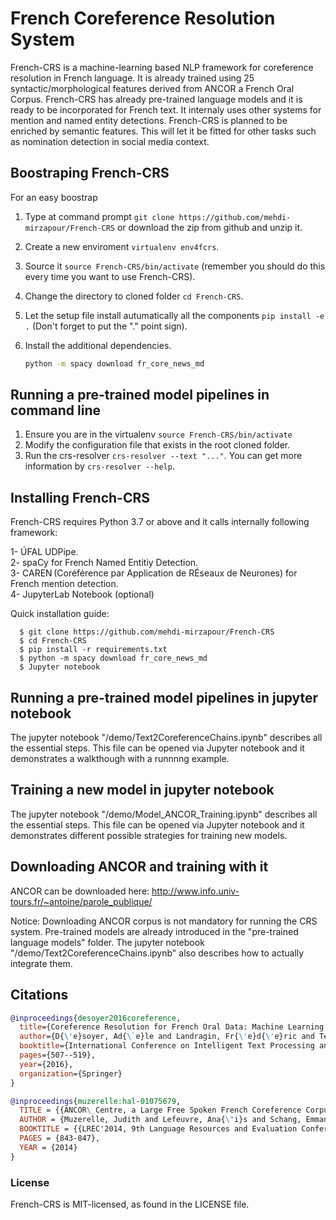 # French Coreference Resolution System
French-CRS is a machine-learning based NLP framework for coreference resolution in French language. It is already trained using 25 syntactic/morphological features derived from ANCOR a French Oral Corpus. French-CRS has already pre-trained language models and it is ready to be incorporated for French text. It internaly uses other systems for mention and named entity detections. French-CRS is planned to be enriched by semantic features. This will let it be fitted for other tasks such as nomination detection in social media context.

## Boostraping French-CRS

For an easy boostrap

1. Type at command prompt `git clone https://github.com/mehdi-mirzapour/French-CRS` or download the
   zip from github and unzip it.   
2. Create a new enviroment `virtualenv env4fcrs`.   
3. Source it `source French-CRS/bin/activate` (remember you should do this every time you want to use French-CRS).   
4. Change the directory to cloned folder `cd French-CRS`.  
5. Let the setup file install autumatically all the components `pip install -e .` (Don't forget to put the "." point sign).  
6. Install the additional dependencies.  

    ```bash
    python -m spacy download fr_core_news_md
    ```

## Running a pre-trained model pipelines in command line

1. Ensure you are in the virtualenv `source French-CRS/bin/activate`  
2. Modify the configuration file that exists in the root cloned folder.  
3. Run the crs-resolver `crs-resolver --text "..."`. You can get more information by `crs-resolver --help`.  


## Installing French-CRS
French-CRS requires Python 3.7 or above and it calls internally following framework:  

1- ÚFAL UDPipe.  
2- spaCy for French Named Entitiy Detection.  
3- CAREN (Coréférence par Application de RÉseaux de Neurones) for French mention detection.  
4- JupyterLab Notebook (optional)  

Quick installation guide:
```
  $ git clone https://github.com/mehdi-mirzapour/French-CRS
  $ cd French-CRS
  $ pip install -r requirements.txt
  $ python -m spacy download fr_core_news_md
  $ Jupyter notebook
```

## Running a pre-trained model pipelines in jupyter notebook
The jupyter notebook "/demo/Text2CoreferenceChains.ipynb" describes all the essential steps. This file can be opened via Jupyter notebook and it demonstrates a walkthough with a runnnng example.  


## Training a new model in jupyter notebook
The jupyter notebook "/demo/Model_ANCOR_Training.ipynb" describes all the essential steps. This file can be opened via Jupyter notebook and it demonstrates different possible strategies for training new models. 

## Downloading ANCOR and training with it
ANCOR can be downloaded here:  http://www.info.univ-tours.fr/~antoine/parole_publique/  

Notice: Downloading ANCOR corpus is not mandatory for running the CRS system. Pre-trained models are already introduced in the "pre-trained language models" folder. The jupyter notebook "/demo/Text2CoreferenceChains.ipynb" also describes how to actually integrate them.

## Citations
```bibtex
@inproceedings{desoyer2016coreference,
  title={Coreference Resolution for French Oral Data: Machine Learning Experiments with ANCOR},
  author={D{\'e}soyer, Ad{\`e}le and Landragin, Fr{\'e}d{\'e}ric and Tellier, Isabelle and Lefeuvre, Ana{\"\i}s and Antoine, Jean-Yves and Dinarelli, Marco},
  booktitle={International Conference on Intelligent Text Processing and Computational Linguistics},
  pages={507--519},
  year={2016},
  organization={Springer}
}
```

```bibtex
@inproceedings{muzerelle:hal-01075679,
  TITLE = {{ANCOR\_Centre, a Large Free Spoken French Coreference Corpus:  description of the Resource and Reliability Measures}},
  AUTHOR = {Muzerelle, Judith and Lefeuvre, Ana{\"i}s and Schang, Emmanuel and Antoine, Jean-Yves and Pelletier, Aurore and Maurel, Denis and Eshkol, Iris and Villaneau, Jeanne},
  BOOKTITLE = {{LREC'2014, 9th Language Resources and Evaluation Conference.}},
  PAGES = {843-847},
  YEAR = {2014}
}
```

### License
French-CRS is MIT-licensed, as found in the LICENSE file.
